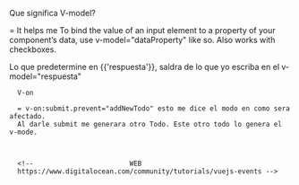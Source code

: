 

Que significa V-model?

  = It helps me To bind the value of an input element to a property of your component’s data, use v-model="dataProperty" like so. Also works with checkboxes.

  Lo que predetermine en {{'respuesta'}}, saldra de lo que yo escriba en el
  v-model="respuesta"

  <!--                              WEB
      https://www.digitalocean.com/community/tutorials/vuejs-v-model-two-way-binding
      Codigo explicado= https://codepen.io/alligatorio/pen/poyLjqY -->


      V-on

      = v-on:submit.prevent="addNewTodo" esto me dice el modo en como sera afectado.
      Al darle submit me generara otro Todo. Este otro todo lo genera el v-mode.



      <!--                        WEB
      https://www.digitalocean.com/community/tutorials/vuejs-events -->

